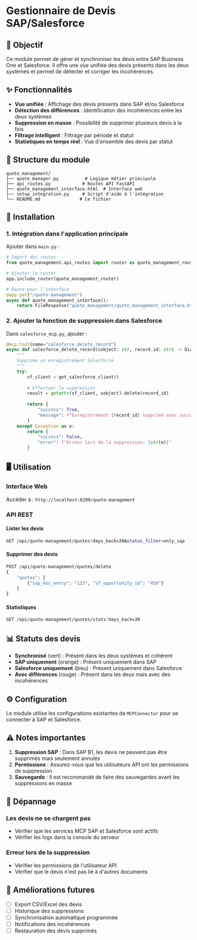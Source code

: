# Gestionnaire de Devis SAP/Salesforce

## 🎯 Objectif

Ce module permet de gérer et synchroniser les devis entre SAP Business One et Salesforce. Il offre une vue unifiée des devis présents dans les deux systèmes et permet de détecter et corriger les incohérences.

## ✨ Fonctionnalités

- **Vue unifiée** : Affichage des devis présents dans SAP et/ou Salesforce
- **Détection des différences** : Identification des incohérences entre les deux systèmes
- **Suppression en masse** : Possibilité de supprimer plusieurs devis à la fois
- **Filtrage intelligent** : Filtrage par période et statut
- **Statistiques en temps réel** : Vue d'ensemble des devis par statut

## 📁 Structure du module

```
quote_management/
├── quote_manager.py          # Logique métier principale
├── api_routes.py            # Routes API FastAPI
├── quote_management_interface.html  # Interface web
├── setup_integration.py     # Script d'aide à l'intégration
└── README.md               # Ce fichier
```

## 🚀 Installation

### 1. Intégration dans l'application principale

Ajouter dans `main.py` :

```python
# Import des routes
from quote_management.api_routes import router as quote_management_router

# Ajouter le router
app.include_router(quote_management_router)

# Route pour l'interface
@app.get("/quote-management")
async def quote_management_interface():
    return FileResponse("quote_management/quote_management_interface.html")
```

### 2. Ajouter la fonction de suppression dans Salesforce

Dans `salesforce_mcp.py`, ajouter :

```python
@mcp.tool(name="salesforce_delete_record")
async def salesforce_delete_record(sobject: str, record_id: str) -> Dict[str, Any]:
    """
    Supprime un enregistrement Salesforce
    """
    try:
        sf_client = get_salesforce_client()
        
        # Effectuer la suppression
        result = getattr(sf_client, sobject).delete(record_id)
        
        return {
            "success": True,
            "message": f"Enregistrement {record_id} supprimé avec succès"
        }
    except Exception as e:
        return {
            "success": False,
            "error": f"Erreur lors de la suppression: {str(e)}"
        }
```

## 🖥️ Utilisation

### Interface Web

Accéder à : `http://localhost:8200/quote-management`

### API REST

#### Lister les devis
```bash
GET /api/quote-management/quotes?days_back=30&status_filter=only_sap
```

#### Supprimer des devis
```bash
POST /api/quote-management/quotes/delete
{
    "quotes": [
        {"sap_doc_entry": "123", "sf_opportunity_id": "456"}
    ]
}
```

#### Statistiques
```bash
GET /api/quote-management/quotes/stats?days_back=30
```

## 📊 Statuts des devis

- **Synchronisé** (vert) : Présent dans les deux systèmes et cohérent
- **SAP uniquement** (orange) : Présent uniquement dans SAP
- **Salesforce uniquement** (bleu) : Présent uniquement dans Salesforce
- **Avec différences** (rouge) : Présent dans les deux mais avec des incohérences

## ⚙️ Configuration

Le module utilise les configurations existantes de `MCPConnector` pour se connecter à SAP et Salesforce.

## ⚠️ Notes importantes

1. **Suppression SAP** : Dans SAP B1, les devis ne peuvent pas être supprimés mais seulement annulés
2. **Permissions** : Assurez-vous que les utilisateurs API ont les permissions de suppression
3. **Sauvegarde** : Il est recommandé de faire des sauvegardes avant les suppressions en masse

## 🐛 Dépannage

### Les devis ne se chargent pas
- Vérifier que les services MCP SAP et Salesforce sont actifs
- Vérifier les logs dans la console du serveur

### Erreur lors de la suppression
- Vérifier les permissions de l'utilisateur API
- Vérifier que le devis n'est pas lié à d'autres documents

## 📝 Améliorations futures

- [ ] Export CSV/Excel des devis
- [ ] Historique des suppressions
- [ ] Synchronisation automatique programmée
- [ ] Notifications des incohérences
- [ ] Restauration des devis supprimés